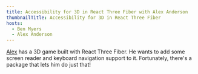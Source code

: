 ```yaml
---
title: Accessibility for 3D in React Three Fiber with Alex Anderson
thumbnailTitle: Accessibility for 3D in React Three Fiber
hosts:
  - Ben Myers
  - Alex Anderson
---
```


[Alex](https://twitter.com/ralex1993) has a 3D game built with React Three Fiber. He wants to add some screen reader and keyboard navigation support to it. Fortunately, there's a package that lets him do just that!